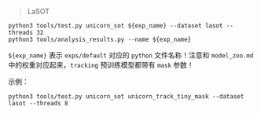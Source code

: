 > LaSOT

```shell
python3 tools/test.py unicorn_sot ${exp_name} --dataset lasot --threads 32
python3 tools/analysis_results.py --name ${exp_name}
```
`${exp_name}` 表示 `exps/default` 对应的 `python` 文件名称！注意和 `model_zoo.md` 中的权重对应起来，`tracking` 预训练模型都带有 `mask` 参数！

示例：
```
python3 tools/test.py unicorn_sot unicorn_track_tiny_mask --dataset lasot --threads 8
```